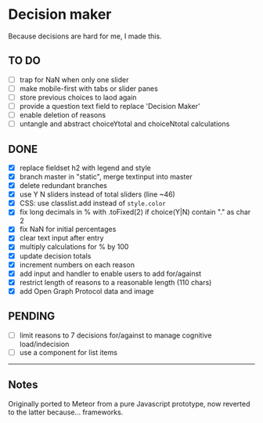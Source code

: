 # Decision maker

Because decisions are hard for me, I made this.

## TO DO

- [ ] trap for NaN when only one slider
- [ ] make mobile-first with tabs or slider panes
- [ ] store previous choices to laod again
- [ ] provide a question text field to replace 'Decision Maker'
- [ ] enable deletion of reasons
- [ ] untangle and abstract choiceYtotal and choiceNtotal calculations

## DONE

- [x] replace fieldset h2 with legend and style
- [x] branch master in "static", merge textinput into master
- [x] delete redundant branches
- [x] use Y N sliders instead of total sliders (line ~46)
- [x] CSS: use classlist.add instead of `style.color`
- [x] fix long decimals in % with .toFixed(2) if choice(Y|N) contain "." as char 2
- [x] fix NaN for initial percentages
- [x] clear text input after entry
- [x] multiply calculations for % by 100
- [x] update decision totals
- [x] increment numbers on each reason
- [x] add input and handler to enable users to add for/against
- [x] restrict length of reasons to a reasonable length (110 chars)
- [x] add Open Graph Protocol data and image

## PENDING

- [ ] limit reasons to 7 decisions for/against to manage cognitive load/indecision
- [ ] use a component for list items

---

## Notes

Originally ported to Meteor from a pure Javascript prototype, now reverted to the latter because… frameworks.